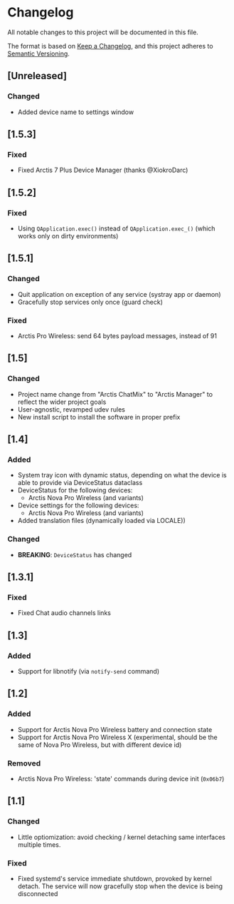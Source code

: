 # Changelog

All notable changes to this project will be documented in this file.

The format is based on [Keep a Changelog](https://keepachangelog.com/en/1.1.0/),
and this project adheres to [Semantic Versioning](https://semver.org/spec/v2.0.0.html).

## [Unreleased]

### Changed

- Added device name to settings window

## [1.5.3]

### Fixed

- Fixed Arctis 7 Plus Device Manager (thanks @XiokroDarc)

## [1.5.2]

### Fixed

- Using `QApplication.exec()` instead of `QApplication.exec_()` (which works only on dirty environments)

## [1.5.1]

### Changed

- Quit application on exception of any service (systray app or daemon)
- Gracefully stop services only once (guard check)

### Fixed

- Arctis Pro Wireless: send 64 bytes payload messages, instead of 91

## [1.5]

### Changed

- Project name change from "Arctis ChatMix" to "Arctis Manager" to reflect the wider project goals
- User-agnostic, revamped udev rules
- New install script to install the software in proper prefix

## [1.4]

### Added

- System tray icon with dynamic status, depending on what the device is able to provide via DeviceStatus dataclass
- DeviceStatus for the following devices:
  - Arctis Nova Pro Wireless (and variants)
- Device settings for the following devices:
  - Arctis Nova Pro Wireless (and variants)
- Added translation files (dynamically loaded via LOCALE))

### Changed

- **BREAKING**: `DeviceStatus` has changed

## [1.3.1]

### Fixed

- Fixed Chat audio channels links

## [1.3]

### Added

- Support for libnotify (via `notify-send` command)

## [1.2]

### Added

- Support for Arctis Nova Pro Wireless battery and connection state
- Support for Arctis Nova Pro Wireless X (experimental, should be the same of Nova Pro Wireless, but with different device id)

### Removed

- Arctis Nova Pro Wireless: 'state' commands during device init (`0x06b7`)

## [1.1]

### Changed

- Little optiomization: avoid checking / kernel detaching same interfaces multiple times.

### Fixed

- Fixed systemd's service immediate shutdown, provoked by kernel detach. The service will now gracefully stop when the device is being disconnected
